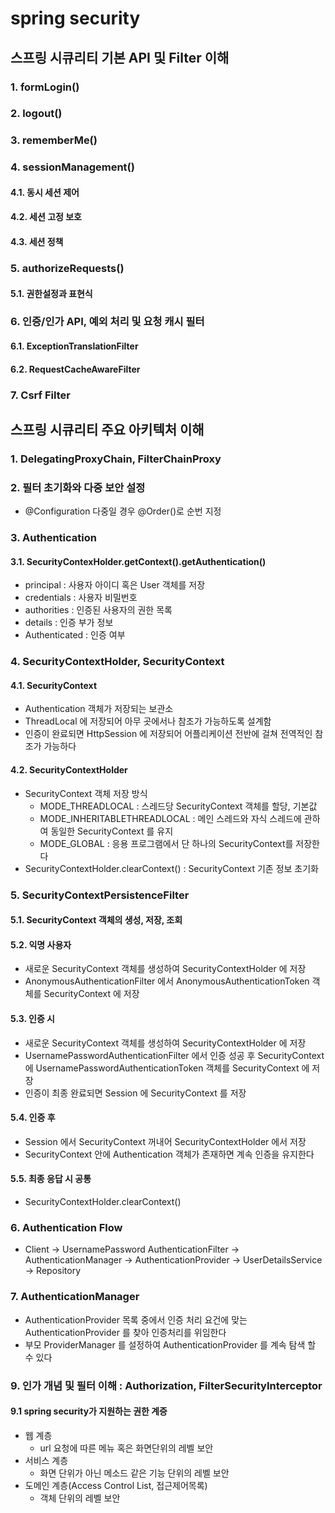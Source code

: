# spring security

## 스프링 시큐리티 기본 API 및 Filter 이해
### 1. formLogin()
### 2. logout()
### 3. rememberMe()
### 4. sessionManagement()
#### 4.1. 동시 세션 제어
#### 4.2. 세션 고정 보호
#### 4.3. 세션 정책
### 5. authorizeRequests()
#### 5.1. 권한설정과 표현식
### 6. 인증/인가 API, 예외 처리 및 요청 캐시 필터
#### 6.1. ExceptionTranslationFilter
#### 6.2. RequestCacheAwareFilter
### 7. Csrf Filter

## 스프링 시큐리티 주요 아키텍처 이해
### 1. DelegatingProxyChain, FilterChainProxy
### 2. 필터 초기화와 다중 보안 설정
- @Configuration 다중일 경우 @Order()로 순번 지정
### 3. Authentication
#### 3.1. SecurityContexHolder.getContext().getAuthentication()
- principal : 사용자 아이디 혹은 User 객체를 저장
- credentials : 사용자 비밀번호
- authorities : 인증된 사용자의 권한 목록
- details : 인증 부가 정보
- Authenticated : 인증 여부
### 4. SecurityContextHolder, SecurityContext
#### 4.1. SecurityContext
- Authentication 객체가 저장되는 보관소
- ThreadLocal 에 저장되어 아무 곳에서나 참조가 가능하도록 설계함
- 인증이 완료되면 HttpSession 에 저장되어 어플리케이션 전반에 걸쳐 전역적인 참조가 가능하다
#### 4.2. SecurityContextHolder
- SecurityContext 객체 저장 방식
  - MODE_THREADLOCAL : 스레드당 SecurityContext 객체를 할당, 기본값
  - MODE_INHERITABLETHREADLOCAL : 메인 스레드와 자식 스레드에 관하여 동일한 SecurityContext 를 유지
  - MODE_GLOBAL :  응용 프로그램에서 단 하나의 SecurityContext를 저장한다
- SecurityContextHolder.clearContext() : SecurityContext 기존 정보 초기화
### 5. SecurityContextPersistenceFilter
#### 5.1. SecurityContext 객체의 생성, 저장, 조회
#### 5.2. 익명 사용자
- 새로운 SecurityContext 객체를 생성하여 SecurityContextHolder 에 저장
- AnonymousAuthenticationFilter 에서 AnonymousAuthenticationToken 객체를 SecurityContext 에 저장
#### 5.3. 인증 시
- 새로운 SecurityContext 객체를 생성하여 SecurityContextHolder 에 저장
- UsernamePasswordAuthenticationFilter 에서 인증 성공 후 SecurityContext 에 UsernamePasswordAuthenticationToken 객체를 SecurityContext 에 저장
- 인증이 최종 완료되면 Session 에 SecurityContext 를 저장
#### 5.4. 인증 후
- Session 에서 SecurityContext 꺼내어 SecurityContextHolder 에서 저장
- SecurityContext 안에 Authentication 객체가 존재하면 계속 인증을 유지한다
#### 5.5. 최종 응답 시 공통
- SecurityContextHolder.clearContext()
### 6. Authentication Flow
- Client -> UsernamePassword AuthenticationFilter -> AuthenticationManager -> AuthenticationProvider -> UserDetailsService -> Repository  
### 7. AuthenticationManager
- AuthenticationProvider 목록 중에서 인증 처리 요건에 맞는 AuthenticationProvider 를 찾아 인증처리를 위임한다
- 부모 ProviderManager 를 설정하여  AuthenticationProvider 를 계속 탐색 할 수 있다

### 9. 인가 개념 및 필터 이해 : Authorization, FilterSecurityInterceptor
#### 9.1 spring security가 지원하는 권한 계증
- 웹 계층
  - url 요청에 따른 메뉴 혹은 화면단위의 레벨 보안
- 서비스 계층
  - 화면 단위가 아닌 메소드 같은 기능 단위의 레벨 보안
- 도메인 계층(Access Control List, 접근제어목록)
  - 객체 단위의 레벨 보안
